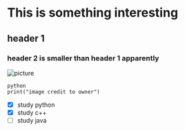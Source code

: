# This is something interesting
## header 1
### header 2 is smaller than header 1 apparently
![picture](https://imgv3.fotor.com/images/blog-cover-image/10-profile-picture-ideas-to-make-you-stand-out.jpg)
```
python
print("image credit to owner")
```
- [x] study python
- [x] study c++
- [ ] study java
